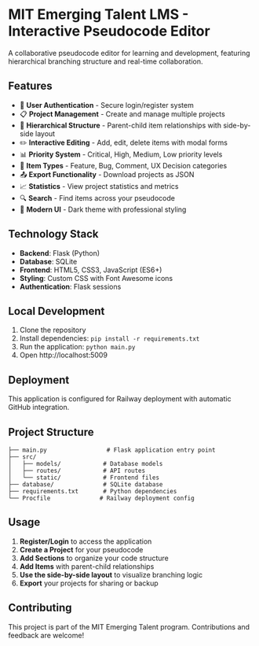 # MIT Emerging Talent LMS - Interactive Pseudocode Editor

A collaborative pseudocode editor for learning and development, featuring hierarchical branching structure and real-time collaboration.

## Features

- 🔐 **User Authentication** - Secure login/register system
- 📋 **Project Management** - Create and manage multiple projects
- 🌳 **Hierarchical Structure** - Parent-child item relationships with side-by-side layout
- ✏️ **Interactive Editing** - Add, edit, delete items with modal forms
- 📊 **Priority System** - Critical, High, Medium, Low priority levels
- 🎯 **Item Types** - Feature, Bug, Comment, UX Decision categories
- 📤 **Export Functionality** - Download projects as JSON
- 📈 **Statistics** - View project statistics and metrics
- 🔍 **Search** - Find items across your pseudocode
- 🎨 **Modern UI** - Dark theme with professional styling

## Technology Stack

- **Backend**: Flask (Python)
- **Database**: SQLite
- **Frontend**: HTML5, CSS3, JavaScript (ES6+)
- **Styling**: Custom CSS with Font Awesome icons
- **Authentication**: Flask sessions

## Local Development

1. Clone the repository
2. Install dependencies: `pip install -r requirements.txt`
3. Run the application: `python main.py`
4. Open http://localhost:5009

## Deployment

This application is configured for Railway deployment with automatic GitHub integration.

## Project Structure

```
├── main.py                 # Flask application entry point
├── src/
│   ├── models/            # Database models
│   ├── routes/            # API routes
│   └── static/            # Frontend files
├── database/              # SQLite database
├── requirements.txt       # Python dependencies
└── Procfile              # Railway deployment config
```

## Usage

1. **Register/Login** to access the application
2. **Create a Project** for your pseudocode
3. **Add Sections** to organize your code structure
4. **Add Items** with parent-child relationships
5. **Use the side-by-side layout** to visualize branching logic
6. **Export** your projects for sharing or backup

## Contributing

This project is part of the MIT Emerging Talent program. Contributions and feedback are welcome!
